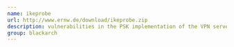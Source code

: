 ```yaml
---
name: ikeprobe
url: http://www.ernw.de/download/ikeprobe.zip
description: vulnerabilities in the PSK implementation of the VPN server. URL : http://www.ernw.de/download/ikeprobe.zip Groups : blackarch blackarch-windows blackarch-scanner blackarch-cracker
group: blackarch
---
```

